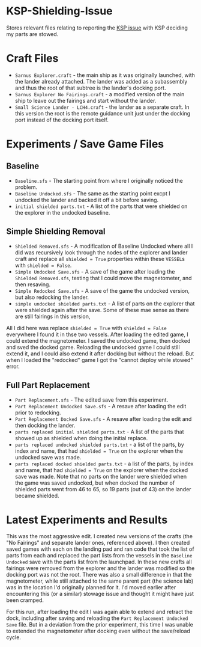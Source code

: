 # KSP-Shielding-Issue
Stores relevant files relating to reporting the [KSP issue](https://forum.kerbalspaceprogram.com/topic/225787-parts-incorrectly-marked-shielded-overwrites-manual-fixes/) with KSP deciding my parts are stowed.

# Craft Files

* `Sarnus Explorer.craft` - the main ship as it was originally launched, with the lander already attached. The lander was added as a subassembly and thus the root of that subtree is the lander's docking port.
* `Sarnus Explorer No Fairings.craft` - a modified version of the main ship to leave out the fairings and start without the lander.
* `Small Science Lander - LCH4.craft` - the lander as a separate craft. In this version the root is the remote guidance unit just under the docking port instead of the docking port itself.

# Experiments / Save Game Files

## Baseline

* `Baseline.sfs` - The starting point from where I originally noticed the problem.
* `Baseline Undocked.sfs` - The same as the starting point excpt I undocked the lander and backed it off a bit before saving.
* `initial shielded parts.txt` - A list of the parts that were shielded on the explorer in the undocked baseline.

## Simple Shielding Removal

* `Shielded Removed.sfs` - A modification of Baseline Undocked where all I did was recursively look through the nodes of the explorer and lander craft and replace all `shielded = True` properties within these `VESSEL`s with `shielded = False`.
* `Simple Undocked Save.sfs` - A save of the game after loading the `Shielded Removed.sfs`, testing that I could move the magnetometer, and then resaving.
* `Simple Redocked Save.sfs` - A save of the game the undocked version, but also redocking the lander.
* `simple undocked shielded parts.txt` - A list of parts on the explorer that were shielded again after the save. Some of these mae sense as there are still fairings in this version, 

All I did here was replace `shielded = True` with `shielded = False` everywhere I found it in thse two vessels. After loading the edited game, I could extend the magnetometer. I saved the undocked game, then docked and sved the docked game. Reloading the undocked game I could still extend it, and I could also extend it after docking but without the reload. But when I loaded the "redocked" game I got the "cannot deploy while stowed" error.

## Full Part Replacement

* `Part Replacement.sfs` - The edited save from this experiment.
* `Part Replacement Undocked Save.sfs` - A resave after loading the edit prior to redocking.
* `Part Replacement Docked Save.sfs` - A resave after loading the edit and then docking the lander.
* `parts replaced initial shielded parts.txt` - A list of the parts that showed up as shielded when doing the initial replace.
* `parts replaced undocked shielded parts.txt` - a list of the parts, by index and name, that had `shielded = True` on the explorer when the undocked save was made. 
* `parts replaced docked shielded parts.txt` - a list of the parts, by index and name, that had `shielded = True` on the explorer when the docked save was made. Note that no parts on the lander were shielded when the game was saved undocked, but when docked the number of shielded parts went from 46 to 65, so 19 parts (out of 43) on the lander became shielded.

# Latest Experiments and Results

This was the most aggressive edit. I created new versions of the crafts (the "No Fairings" and separate lander ones, referenced above). I then created saved games with each on the landing pad and ran code that took the list of parts from each and replaced the part lists from the vessels in the `Baseline Undocked` save with the parts list from the launchpad. In these new crafts all fairings were removed from the explorer and the lander was modified so the docking port was not the root.  There was also a small difference in that the magnetometer, while still attached to the same parent part (the science lab) was in the location I'd originally planned for it. I'd moved earlier after encountering this (or a similar) stowage issue and thought it might have just been cramped.

For this run, after loading the edit I was again able to extend and retract the dock, including after saving and reloading the `Part Replacement Undocked Save` file. But in a deviation from the prior experiment, this time I was unable to extended the magnetometer after docking even without the save/reload cycle.

